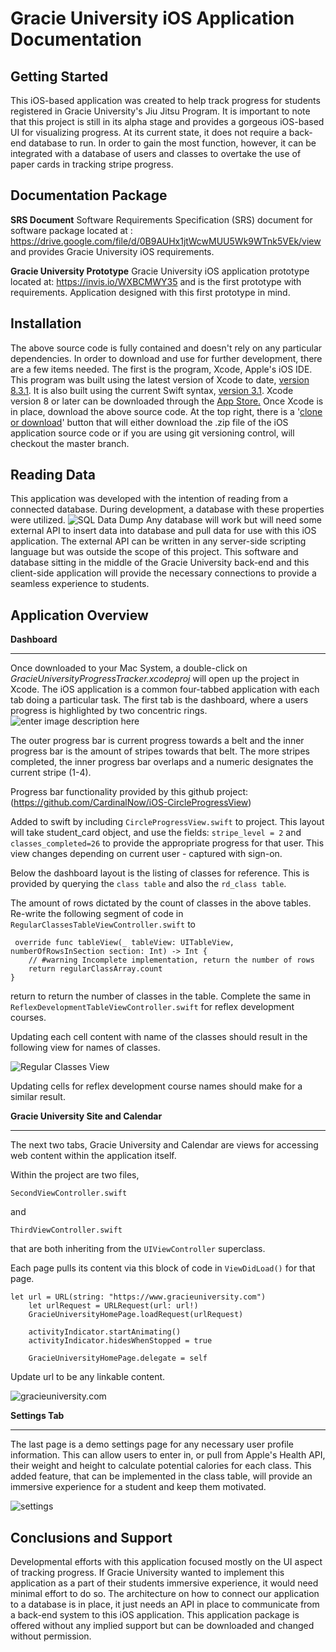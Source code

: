 Gracie University iOS Application Documentation
===============================================

Getting Started
---------------
This iOS-based application was created to help track progress for students registered in Gracie University's Jiu Jitsu Program. It is important to note that this project is still in its alpha stage and provides a gorgeous iOS-based UI for visualizing progress. At its current state, it does not require a back-end database to run. In order to gain the most function, however, it can be integrated with a database of users and classes to overtake the use of paper cards in tracking stripe progress. 

Documentation Package
---------------------
**SRS Document**
Software Requirements Specification (SRS) document for software package located at : https://drive.google.com/file/d/0B9AUHx1jtWcwMUU5Wk9WTnk5VEk/view
and provides Gracie University iOS requirements. 


**Gracie University Prototype**
Gracie University iOS application prototype located at: 
https://invis.io/WXBCMWY35 and is the first prototype with requirements. Application designed with this first prototype in mind. 


Installation
------------

The above source code is fully contained and doesn't rely on any particular dependencies. In order to download and use for further development, there are a few items needed.
The first is the program, Xcode, Apple's iOS IDE. This program was built using the latest version of Xcode to date, [version 8.3.1](https://developer.apple.com/swift/blog/?id=36). It is also built using the current Swift syntax, [version 3.1](https://developer.apple.com/swift/blog/?id=36).
Xcode version 8 or later can be downloaded through the [App Store.](https://www.google.com/url?sa=t&rct=j&q=&esrc=s&source=web&cd=3&cad=rja&uact=8&ved=0ahUKEwiP9Zueht_TAhVEslQKHVD7CkkQFggzMAI&url=https://itunes.apple.com/us/app/xcode/id497799835?mt=12&usg=AFQjCNGrxKmVtXUdvUU3MhqZhP4MHT6Gtg&sig2=ZO3nnvsdGrUpyTkduydrZA)
Once Xcode is in place, download the above source code. At the top right, there is a '[clone or download](https://github.com/adambeee/gracieuniversityiOS.git)' button that will either download the .zip file of the iOS application source code or if you are using git versioning control, will checkout the master branch. 

Reading Data
------------

This application was developed with the intention of reading from a connected database. During development, a database with these properties were utilized. 
![SQL Data Dump](https://cdn.pbrd.co/images/3BImR8zMv.png)
Any database will work but will need some external API to insert data into database and pull data for use with this iOS application. The external API can be written in any server-side scripting language but was outside the scope of this project. This software and database sitting in the middle of the Gracie University back-end and this client-side application will provide the necessary connections to provide a seamless experience to students. 

Application Overview
--------

**Dashboard**


----------


Once downloaded to your Mac System, a double-click on *GracieUniversityProgressTracker.xcodeproj* will open up the project in Xcode. 
The iOS application is a common four-tabbed application with each tab doing a particular task. 
The first tab is the dashboard, where a users progress is highlighted by two concentric rings. 
![enter image description here](https://cdn.pbrd.co/images/mlUjZzAd.png)

The outer progress bar is current progress towards a belt and the inner progress bar is the amount of stripes towards that belt. The more stripes completed, the inner progress bar overlaps and a numeric designates the current stripe (1-4).

Progress bar functionality provided by this github project:
(https://github.com/CardinalNow/iOS-CircleProgressView)

Added to swift by including `CircleProgressView.swift` to project. 
This layout will take student_card object, and use the fields: `stripe_level = 2` and `classes_completed=26` to provide the appropriate progress for that user. This view changes depending on current user - captured with sign-on.

Below the dashboard layout is the listing of classes for reference. This is provided by querying the `class table` and also the `rd_class table`. 

The amount of rows dictated by the count of classes in the above tables. 
Re-write the following segment of code in `RegularClassesTableViewController.swift`
to

     override func tableView(_ tableView: UITableView, numberOfRowsInSection section: Int) -> Int {
        // #warning Incomplete implementation, return the number of rows
        return regularClassArray.count
    }
return to return the number of classes in the table.
Complete the same in `ReflexDevelopmentTableViewController.swift` for reflex development courses. 

Updating each cell content with name of the classes should result in the following view for names of classes. 

![Regular Classes View](https://preview.ibb.co/gwbjd5/Simulator_Screen_Shot_May_7_2017_7_11_15_PM.png)

Updating cells for reflex development course names should make for a similar result. 


**Gracie University Site and Calendar**


----------

The next two tabs, Gracie University and Calendar are views for accessing web content within the application itself. 

Within the project are two files, 

    SecondViewController.swift
and 

    ThirdViewController.swift
that are both inheriting from the `UIViewController` superclass. 

Each page pulls its content via this block of code in `ViewDidLoad()` for that page.

    let url = URL(string: "https://www.gracieuniversity.com")
        let urlRequest = URLRequest(url: url!)
        GracieUniversityHomePage.loadRequest(urlRequest)
        
        activityIndicator.startAnimating()
        activityIndicator.hidesWhenStopped = true
        
        GracieUniversityHomePage.delegate = self

Update url to be any linkable content. 


![gracieuniversity.com](https://i.imgur.com/uQ9aSyO.png)



**Settings Tab** 


----------

The last page is a demo settings page for any necessary user profile information. This can allow users to enter in, or pull from Apple's Health API, their weight and height to calculate potential calories for each class. This added feature, that can be implemented in the class table, will provide an immersive experience for a student and keep them motivated.

![settings](https://i.imgur.com/PpZYTBR.png)

Conclusions and Support
-----------------------

Developmental efforts with this application focused mostly on the UI aspect of tracking progress. If Gracie University wanted to implement this application as a part of their students immersive experience, it would need minimal effort to do so. The architecture on how to connect our application to a database is in place, it just needs an API in place to communicate from a back-end system to this iOS application. This application package is offered without any implied support but can be downloaded and changed without permission. 
